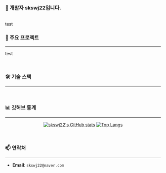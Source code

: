 ### 👋 개발자 skswj22입니다.
<br/>
test
<br/>

### 🚀 주요 프로젝트

---

test

<br/>

### 🛠️ 기술 스택

---


<br/>

### 📊 깃허브 통계

---

<div align="center">

[![skswj22's GitHub stats](https://github-readme-stats.vercel.app/api?username=skswj22&show_icons=true&theme=radical)](https://github.com/anuraghazra/github-readme-stats)
[![Top Langs](https://github-readme-stats.vercel.app/api/top-langs/?username=skswj22&layout=compact&theme=radical)](https://github.com/anuraghazra/github-readme-stats)

</div>

<br/>

### 📫 연락처

---

- **Email**: `skswj22@naver.com`


<!--
**skswj22/skswj22** is a ✨ _special_ ✨ repository because its `README.md` (this file) appears on your GitHub profile.

Here are some ideas to get you started:

- 🔭 I’m currently working on ...
- 🌱 I’m currently learning ...
- 👯 I’m looking to collaborate on ...
- 🤔 I’m looking for help with ...
- 💬 Ask me about ...
- 📫 How to reach me: ...
- 😄 Pronouns: ...
- ⚡ Fun fact: ...
-->
